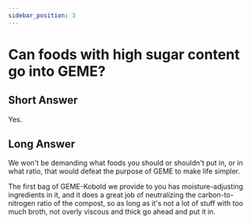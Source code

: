 ```yaml
---
sidebar_position: 3
---
```


# Can foods with high sugar content go into GEME?

## Short Answer
Yes.

## Long Answer

We won't be demanding what foods you should or shouldn't put in, or in what ratio, that would defeat the purpose of GEME to make life simpler.

The first bag of GEME-Kobold we provide to you has moisture-adjusting ingredients in it, and it does a great job of neutralizing the carbon-to-nitrogen ratio of the compost, so as long as it's not a lot of stuff with too much broth, not overly viscous and thick go ahead and put it in.
